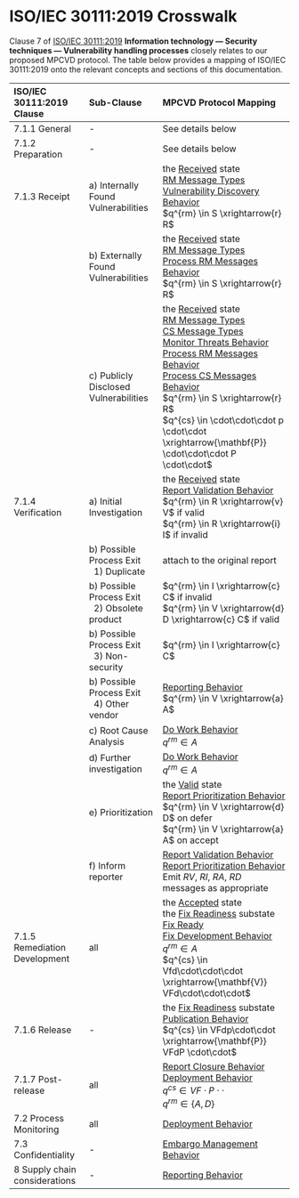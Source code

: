 # ISO/IEC 30111:2019 Crosswalk

Clause 7 of [ISO/IEC 30111:2019](https://www.iso.org/standard/69725.html) 
**Information technology — Security techniques — Vulnerability handling processes**
closely relates to our proposed MPCVD protocol.
The table below provides a mapping of ISO/IEC 30111:2019 onto the relevant concepts and sections of this documentation.


| ISO/IEC<br/>30111:2019<br/>Clause | Sub-Clause                                                   | MPCVD Protocol Mapping                                                                                                                                                                                                                                                                                                                                                                                                                                                                                                                                                                                                   |
|:---------------------------------|:-------------------------------------------------------------|:-------------------------------------------------------------------------------------------------------------------------------------------------------------------------------------------------------------------------------------------------------------------------------------------------------------------------------------------------------------------------------------------------------------------------------------------------------------------------------------------------------------------------------------------------------------------------------------------------------------------------|
|           7.1.1 General           | -                                                            | See details below                                                                                                                                                                                                                                                                                                                                                                                                                                                                                                                                                                                                        |
|         7.1.2 Preparation         | -                                                            | See details below                                                                                                                                                                                                                                                                                                                                                                                                                                                                                                                                                                                                        |
|           7.1.3 Receipt           | a) Internally Found Vulnerabilities                          | the [Received](../topics/process_models/rm/index.md#the-received-r-state) state<br/>[RM Message Types](formal_protocol/messages.md#rm-message-types)<br/>[Vulnerability Discovery Behavior](../topics/behavior_logic/vuldisco_bt.md)<br/>$q^{rm} \in S \xrightarrow{r} R$                                                                                                                                                                                                                                                                                                                                      |
|                              | b) Externally Found Vulnerabilities                          | the [Received](../topics/process_models/rm/index.md#the-received-r-state) state<br/>[RM Message Types](formal_protocol/messages.md#rm-message-types)<br/>[Process RM Messages Behavior](../topics/behavior_logic/msg_rm_bt.md)<br/>$q^{rm} \in S \xrightarrow{r} R$                                                                                                                                                                                                                                                                                                                                            |
|                              | c) Publicly Disclosed Vulnerabilities                        | the [Received](../topics/process_models/rm/index.md#the-received-r-state) state<br/>[RM Message Types](formal_protocol/messages.md#rm-message-types)<br/>[CS Message Types](formal_protocol/messages.md#cs-message-types)<br/>[Monitor Threats Behavior](../topics/behavior_logic/monitor_threats_bt.md)<br/>[Process RM Messages Behavior](../topics/behavior_logic/msg_rm_bt.md)<br/>[Process CS Messages Behavior](../topics/behavior_logic/msg_cs_bt.md)<br/>$q^{rm} \in S \xrightarrow{r} R$<br/>$q^{cs} \in \cdot\cdot\cdot p \cdot\cdot \xrightarrow{\mathbf{P}} \cdot\cdot\cdot P \cdot\cdot$ |
|        7.1.4 Verification         | a) Initial Investigation                                     | the [Received](../topics/process_models/rm/index.md#the-received-r-state) state<br/>[Report Validation Behavior](../topics/behavior_logic/rm_validation_bt.md)<br/>$q^{rm} \in R \xrightarrow{v} V$ if valid</br>$q^{rm} \in R \xrightarrow{i} I$ if invalid                                                                                                                                                                                                                                                                                                                                                            |    
|                              | b) Possible Process Exit<br/>&nbsp;&nbsp;1) Duplicate        | attach to the original report                                                                                                                                                                                                                                                                                                                                                                                                                                                                                                                                                                                            |
|                              | b) Possible Process Exit<br/>&nbsp;&nbsp;2) Obsolete product | $q^{rm} \in I \xrightarrow{c} C$ if invalid<br/>$q^{rm} \in V \xrightarrow{d} D \xrightarrow{c} C$ if valid                                                                                                                                                                                                                                                                                                                                                                                                                                                                                                              |
|                              | b) Possible Process Exit<br/>&nbsp;&nbsp;3) Non-security     | $q^{rm} \in I \xrightarrow{c} C$                                                                                                                                                                                                                                                                                                                                                                                                                                                                                                                                                                                         |
|                              | b) Possible Process Exit<br/>&nbsp;&nbsp;4) Other vendor     | [Reporting Behavior](../topics/behavior_logic/reporting_bt.md)<br/>$q^{rm} \in V \xrightarrow{a} A$                                                                                                                                                                                                                                                                                                                                                                                                                                                                                                                      |
|                              | c) Root Cause Analysis                                       | [Do Work Behavior](../topics/behavior_logic/do_work_bt.md)<br/>$q^{rm} \in A$                                                                                                                                                                                                                                                                                                                                                                                                                                                                                                                                            |
|                              | d) Further investigation                                     | [Do Work Behavior](../topics/behavior_logic/do_work_bt.md)<br/>$q^{rm} \in A$                                                                                                                                                                                                                                                                                                                                                                                                                                                                                                                                            |
|                              | e) Prioritization                                            | the [Valid](../topics/process_models/rm/index.md#the-valid-v-state) state<br/>[Report Prioritization Behavior](../topics/behavior_logic/rm_prioritization_bt.md)<br/>$q^{rm} \in V \xrightarrow{d} D$ on defer<br/>$q^{rm} \in V \xrightarrow{a} A$ on accept                                                                                                                                                                                                                                                                                                                                                           |
|                              | f) Inform reporter                                           | [Report Validation Behavior](../topics/behavior_logic/rm_validation_bt.md)<br/>[Report Prioritization Behavior](../topics/behavior_logic/rm_prioritization_bt.md)<br/>Emit _RV_, _RI_, _RA_, _RD_ messages as appropriate                                                                                                                                                                                                                                                                                                                                                                                                |
|   7.1.5 Remediation Development   | all| the [Accepted](../topics/process_models/rm/index.md#the-accepted-a-state) state<br/>the [Fix Readiness](../topics/process_models/cs/index.md#the-fix-readiness-substate-f-f) substate<br/>[Fix Ready](../topics/process_models/model_interactions/rm_em_cs.md#fix-ready)<br/>[Fix Development Behavior](../topics/behavior_logic/fix_dev_bt.md)<br/>$q^{rm} \in A$<br/>$q^{cs} \in Vfd\cdot\cdot\cdot \xrightarrow{\mathbf{V}} VFd\cdot\cdot\cdot$                                                                                                                                                              |
| 7.1.6 Release | -                                                            | the [Fix Readiness](../topics/process_models/cs/index.md#the-fix-readiness-substate-f-f) substate<br/>[Publication Behavior](../topics/behavior_logic/publication_bt.md)<br/>$q^{cs} \in VFdp\cdot\cdot \xrightarrow{\mathbf{P}} VFdP \cdot\cdot$                                                                                                                                                                                                                                                                                                                                                                       |
| 7.1.7 Post-release | all                                                          | [Report Closure Behavior](../topics/behavior_logic/rm_closure_bt.md)<br/>[Deployment Behavior](../topics/behavior_logic/deployment_bt.md)<br/>$q^{cs} \in VF\cdot P \cdot\cdot$<br/>$q^{rm} \in \{A,D\}$                                                                                                                                                                                                                                                                                                                                                                                                                 |
| 7.2 Process Monitoring | all                                                          | [Deployment Behavior](../topics/behavior_logic/deployment_bt.md)                                                                                                                                                                                                                                                                                                                                                                                                                                                                                                                                                         |
| 7.3 Confidentiality | -                                                            | [Embargo Management Behavior](../topics/behavior_logic/em_bt.md)                                                                                                                                                                                                                                                                                                                                                                                                                                                                                                                                                         |
| 8 Supply chain considerations| -                                                            | [Reporting Behavior](../topics/behavior_logic/reporting_bt.md)                                                                                                                                                                                                                                                                                                                                                                                                                                                                                                                                                           |